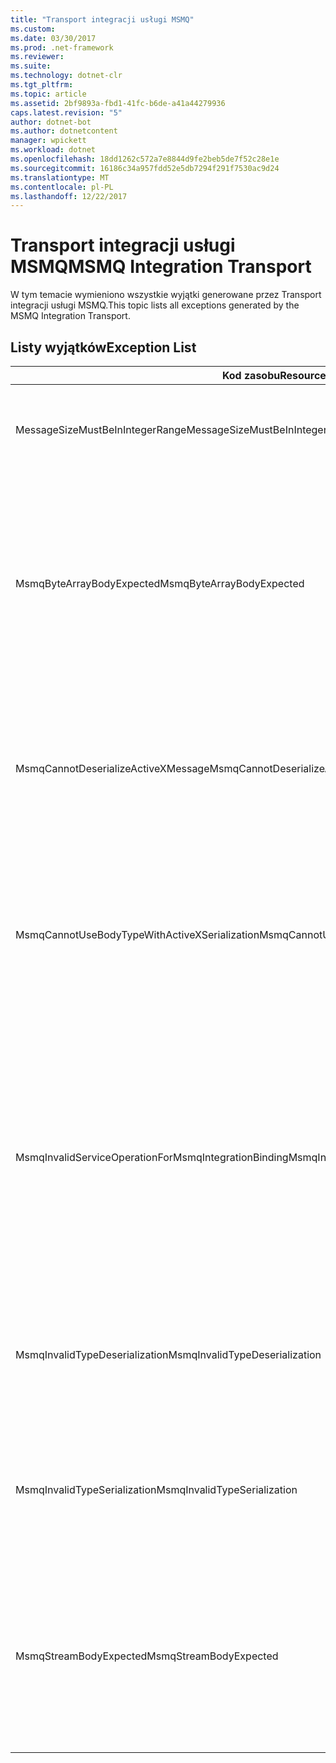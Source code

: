 ```yaml
---
title: "Transport integracji usługi MSMQ"
ms.custom: 
ms.date: 03/30/2017
ms.prod: .net-framework
ms.reviewer: 
ms.suite: 
ms.technology: dotnet-clr
ms.tgt_pltfrm: 
ms.topic: article
ms.assetid: 2bf9893a-fbd1-41fc-b6de-a41a44279936
caps.latest.revision: "5"
author: dotnet-bot
ms.author: dotnetcontent
manager: wpickett
ms.workload: dotnet
ms.openlocfilehash: 18dd1262c572a7e8844d9fe2beb5de7f52c28e1e
ms.sourcegitcommit: 16186c34a957fdd52e5db7294f291f7530ac9d24
ms.translationtype: MT
ms.contentlocale: pl-PL
ms.lasthandoff: 12/22/2017
---
```

# <a name="msmq-integration-transport"></a><span data-ttu-id="8638b-102">Transport integracji usługi MSMQ</span><span class="sxs-lookup"><span data-stu-id="8638b-102">MSMQ Integration Transport</span></span>
<span data-ttu-id="8638b-103">W tym temacie wymieniono wszystkie wyjątki generowane przez Transport integracji usługi MSMQ.</span><span class="sxs-lookup"><span data-stu-id="8638b-103">This topic lists all exceptions generated by the MSMQ Integration Transport.</span></span>  
  
## <a name="exception-list"></a><span data-ttu-id="8638b-104">Listy wyjątków</span><span class="sxs-lookup"><span data-stu-id="8638b-104">Exception List</span></span>  
  
|<span data-ttu-id="8638b-105">Kod zasobu</span><span class="sxs-lookup"><span data-stu-id="8638b-105">Resource Code</span></span>|<span data-ttu-id="8638b-106">Ciąg zasobu</span><span class="sxs-lookup"><span data-stu-id="8638b-106">Resource String</span></span>|  
|-------------------|---------------------|  
|<span data-ttu-id="8638b-107">MessageSizeMustBeInIntegerRange</span><span class="sxs-lookup"><span data-stu-id="8638b-107">MessageSizeMustBeInIntegerRange</span></span>|<span data-ttu-id="8638b-108">Ta fabryka buforuje wiadomości, więc rozmiary wiadomości muszą być z zakresu liczb całkowitych.</span><span class="sxs-lookup"><span data-stu-id="8638b-108">This factory buffers messages, so the message sizes must be in the range of an integer value.</span></span>|  
|<span data-ttu-id="8638b-109">MsmqByteArrayBodyExpected</span><span class="sxs-lookup"><span data-stu-id="8638b-109">MsmqByteArrayBodyExpected</span></span>|<span data-ttu-id="8638b-110">Wystąpiła niezgodność między formatem serializacji określonym i treści wiadomości MSMQ.</span><span class="sxs-lookup"><span data-stu-id="8638b-110">A mismatch occurred between the specified serialization format and the body of the MSMQ message.</span></span> <span data-ttu-id="8638b-111">Wiadomość nie może być wysyłane lub odbierane.</span><span class="sxs-lookup"><span data-stu-id="8638b-111">The message cannot be sent or received.</span></span> <span data-ttu-id="8638b-112">Format serializacji ByteArray wymaga, aby treść wiadomości MSMQ była typu byte [].</span><span class="sxs-lookup"><span data-stu-id="8638b-112">The serialization format ByteArray requires the body of the MSMQ message to be of type byte[].</span></span>|  
|<span data-ttu-id="8638b-113">MsmqCannotDeserializeActiveXMessage</span><span class="sxs-lookup"><span data-stu-id="8638b-113">MsmqCannotDeserializeActiveXMessage</span></span>|<span data-ttu-id="8638b-114">Wystąpił błąd serializacji ActiveX.</span><span class="sxs-lookup"><span data-stu-id="8638b-114">An ActiveX serialization error occurred.</span></span> <span data-ttu-id="8638b-115">Wiadomość nie może być wysyłane lub odbierane.</span><span class="sxs-lookup"><span data-stu-id="8638b-115">The message cannot be sent or received.</span></span> <span data-ttu-id="8638b-116">Określony typ wariantu dla treści jest niezgodny z rzeczywistą treścią wiadomości MSMQ.</span><span class="sxs-lookup"><span data-stu-id="8638b-116">The specified variant type for the body does not match the actual MSMQ message body.</span></span>|  
|<span data-ttu-id="8638b-117">MsmqCannotUseBodyTypeWithActiveXSerialization</span><span class="sxs-lookup"><span data-stu-id="8638b-117">MsmqCannotUseBodyTypeWithActiveXSerialization</span></span>|<span data-ttu-id="8638b-118">Właściwości wiadomości są niezgodne.</span><span class="sxs-lookup"><span data-stu-id="8638b-118">The properties of the message are mismatched.</span></span> <span data-ttu-id="8638b-119">Wiadomość nie może być wysyłane lub odbierane.</span><span class="sxs-lookup"><span data-stu-id="8638b-119">The message cannot be sent or received.</span></span> <span data-ttu-id="8638b-120">Właściwości wiadomości BodyType nie może być określony, jeśli został użyty format serializacji ActiveX.</span><span class="sxs-lookup"><span data-stu-id="8638b-120">The BodyType message property cannot be specified if the ActiveX serialization format is used.</span></span>|  
|<span data-ttu-id="8638b-121">MsmqInvalidServiceOperationForMsmqIntegrationBinding</span><span class="sxs-lookup"><span data-stu-id="8638b-121">MsmqInvalidServiceOperationForMsmqIntegrationBinding</span></span>|<span data-ttu-id="8638b-122">Nie można sprawdzić poprawności elementu MsmqIntegrationBinding.</span><span class="sxs-lookup"><span data-stu-id="8638b-122">The MsmqIntegrationBinding validation failed.</span></span> <span data-ttu-id="8638b-123">Nie można uruchomić punktu końcowego usługi.</span><span class="sxs-lookup"><span data-stu-id="8638b-123">The service endpoint cannot be started.</span></span> <span data-ttu-id="8638b-124">Określone powiązanie nie obsługuje podpisu metody dla operacji usługi określony w kontrakcie określony.</span><span class="sxs-lookup"><span data-stu-id="8638b-124">The specified binding does not support the method signature for the specified service operation in the specified contract.</span></span> <span data-ttu-id="8638b-125">Popraw operację usługi, aby użyć elementu MsmqIntegrationBinding.</span><span class="sxs-lookup"><span data-stu-id="8638b-125">Correct the service operation to use the MsmqIntegrationBinding.</span></span>|  
|<span data-ttu-id="8638b-126">MsmqInvalidTypeDeserialization</span><span class="sxs-lookup"><span data-stu-id="8638b-126">MsmqInvalidTypeDeserialization</span></span>|<span data-ttu-id="8638b-127">Formantu ActiveX nie powiodło się, ponieważ nie można rozpoznać formatu serializacji.</span><span class="sxs-lookup"><span data-stu-id="8638b-127">The ActiveX serialization failed because the serialization format cannot be recognized.</span></span> <span data-ttu-id="8638b-128">Wiadomość nie może być wysyłane lub odbierane.</span><span class="sxs-lookup"><span data-stu-id="8638b-128">The message cannot be sent or received.</span></span>|  
|<span data-ttu-id="8638b-129">MsmqInvalidTypeSerialization</span><span class="sxs-lookup"><span data-stu-id="8638b-129">MsmqInvalidTypeSerialization</span></span>|<span data-ttu-id="8638b-130">Nie rozpoznano typu variant.</span><span class="sxs-lookup"><span data-stu-id="8638b-130">The variant type is not recognized.</span></span> <span data-ttu-id="8638b-131">Formantu ActiveX nie powiodło się.</span><span class="sxs-lookup"><span data-stu-id="8638b-131">The ActiveX serialization failed.</span></span> <span data-ttu-id="8638b-132">Wiadomość nie może być wysyłane lub odbierane.</span><span class="sxs-lookup"><span data-stu-id="8638b-132">The message cannot be sent or received.</span></span> <span data-ttu-id="8638b-133">Określony typ wariantu nie jest obsługiwane.</span><span class="sxs-lookup"><span data-stu-id="8638b-133">The specified variant type is not supported.</span></span>|  
|<span data-ttu-id="8638b-134">MsmqStreamBodyExpected</span><span class="sxs-lookup"><span data-stu-id="8638b-134">MsmqStreamBodyExpected</span></span>|<span data-ttu-id="8638b-135">Występuje niezgodność między formatem serializacji i treści zawartości.</span><span class="sxs-lookup"><span data-stu-id="8638b-135">Mismatch between serialization format and body content.</span></span> <span data-ttu-id="8638b-136">Komunikat nie może być wysyłane lub odbierane.</span><span class="sxs-lookup"><span data-stu-id="8638b-136">Message cannot be sent or received.</span></span> <span data-ttu-id="8638b-137">Tylko treści strumienia typu mogą być wysyłane lub odbierane przy użyciu tryb serializacji strumienia.</span><span class="sxs-lookup"><span data-stu-id="8638b-137">Only a body of type stream can be sent or received using the stream serialization mode.</span></span>|
